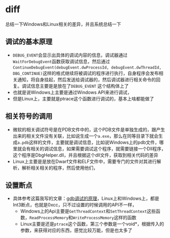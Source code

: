 # diff

总结一下Windows和Linux相关的差异，并且系统总结一下

## 调试的基本原理

- `DEBUG_EVENT`会显示出具体的调试内容的信息，调试器通过`WaitForDebugEvent`函数获取调试信息，然后通过`ContinueDebugEvent(debugEvent.dwProcessId, debugEvent.dwThreadId, DBG_CONTINUE)`这样的格式继续将被调试的程序进行执行，自身程序会发布相关通知，将自身挂起，然后发送给调试器的，然后调试器进行相关命令的回复。调试信息主要是是放在了`DEBUG_EVENT` 这个结构体上了
- 也就是说Windows上主要是通过Windows API来进行调试，
- 但是Linux上，主要就是ptrace这个函数进行调试的，基本上啥都能做了

## 相关符号的调用

- 微软的相关调试符号是在PDB文件中的，这个PDB文件是单独生成的，跟产生出来的相关文件没有关联，比如说生成一个`a.exe`，那么在同等目录下就会生成`a.pdb`这样的文件，主要就是调试信息，比如说Windows上的pdb文件，哪里就会有相关的调试信息，如果需要调试这个程序，就需要链接一个Dll程序，这个程序是DbgHelper.dll，并且根据这个dll文件，获取到相关代码的差异
- Linux上主要是是放在Dwarf文件和ELF文件中，需要专门的文件对其进行解析，解析相关相关的程序，然后使用他们，

## 设置断点

- 具体参考这篇我写的文章：[gdb调试的原理](https://www.zhihu.com/question/578172542/answer/3389041105)，Linux上和Windows上，都是Int3断点，也就是0xcc，只不过设置的时候调用的API不一样，
  - Windows上的Api主要是`GetThreadContext`和`SetThreadContext`这些函数，`ReadProcessMemory`和`WriteProcessMemory`这样的函数
  - Linux主要是还是`ptrace`这个函数，第三个参数是一个void*，根据传入的参数，来获得对应的东西，感觉比较万能，但是也太多了

